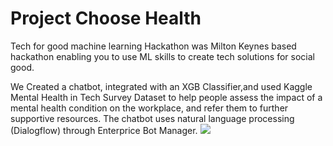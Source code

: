 # Project Choose Health

Tech for good machine learning Hackathon was Milton Keynes based hackathon enabling you to use ML skills to create tech solutions for social good.


We Created a chatbot, integrated with an XGB Classifier,and used Kaggle Mental Health in Tech Survey Dataset to help people assess the impact of a mental health condition on the workplace, and refer them to further supportive resources. The chatbot uses natural language processing (Dialogflow) through Enterprice Bot Manager.
![](images/mentalhealth.png)





